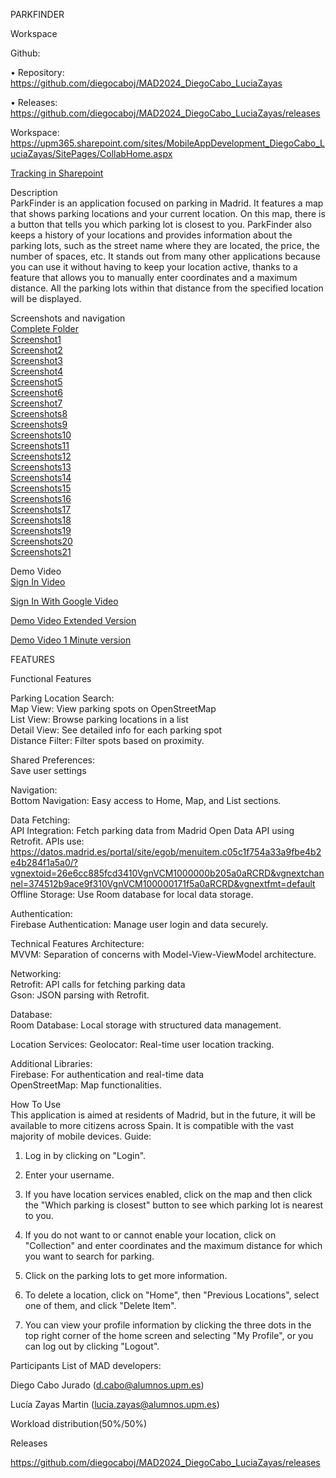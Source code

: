 PARKFINDER

Workspace


Github:

•	Repository: https://github.com/diegocaboj/MAD2024_DiegoCabo_LuciaZayas

•	Releases: https://github.com/diegocaboj/MAD2024_DiegoCabo_LuciaZayas/releases

Workspace: https://upm365.sharepoint.com/sites/MobileAppDevelopment_DiegoCabo_LuciaZayas/SitePages/CollabHome.aspx  

[Tracking in Sharepoint](https://upm365.sharepoint.com/sites/MobileAppDevelopment_DiegoCabo_LuciaZayas/SitePages/Tracking.aspx)


Description  
ParkFinder is an application focused on parking in Madrid. It features a map that shows parking locations and your current location. On this map, there is a button that tells you which parking lot is closest to you. ParkFinder also keeps a history of your locations and provides information about the parking lots, such as the street name where they are located, the price, the number of spaces, etc. It stands out from many other applications because you can use it without having to keep your location active, thanks to a feature that allows you to manually enter coordinates and a maximum distance. All the parking lots within that distance from the specified location will be displayed.



Screenshots and navigation  
[Complete Folder](images)  
[Screenshot1](images/readme1.jpg)     
[Screenshot2](images/readme2.jpg)    
[Screenshot3](images/readme3.jpg)    
[Screenshot4](images/readme4.jpg)    
[Screenshot5](images/readme5.jpg)  
[Screenshot6](images/readme6.jpg)    
[Screenshot7](images/readme7.jpg)    
[Screenshots8](images/readme8.jpg)    
[Screenshots9](images/readme9.jpg)    
[Screenshots10](images/readme10.png)    
[Screenshots11](images/readme11.png)    
[Screenshots12](images/readme12.jpg)    
[Screenshots13](images/readme13.jpg)    
[Screenshots14](images/readme14.jpg)    
[Screenshots15](images/readme15.jpg)    
[Screenshots16](images/readme16.jpg)    
[Screenshots17](images/readme17.jpg)   
[Screenshots18](images/readme18.JPG)    
[Screenshots19](images/readme19.JPG)    
[Screenshots20](images/readme20.JPG)   
[Screenshots21](images/readme21.JPG)    


Demo Video   
[Sign In Video](https://upm365.sharepoint.com/:v:/s/MobileAppDevelopment_DiegoCabo_LuciaZayas/ES2AMITHTAhMhLtH5I2WoTYBlzJmnXQ_zdikJhrZFrYbsg?e=FNrdJd)

[Sign In With Google Video](https://upm365.sharepoint.com/:v:/s/MobileAppDevelopment_DiegoCabo_LuciaZayas/EZdL8Kk2ZcNIjb5KntnLfMUBTWHpG7bHe2AXcXvfLbUx1A?e=aZ0jfb)

[Demo Video Extended Version](https://upm365.sharepoint.com/:v:/s/MobileAppDevelopment_DiegoCabo_LuciaZayas/EQ51uChoryVDu_lQqSL0szsBk2gzn6yI8PMHp4AyvTeB4Q?e=4bPCZC)

[Demo Video 1 Minute version](https://upm365-my.sharepoint.com/:v:/g/personal/d_cabo_alumnos_upm_es/EQW1owo1_Q5OhGyMz0LB6dQBhJUFYnwzrDWz-49TBEcpIA?e=Ee5Iat&nav=eyJyZWZlcnJhbEluZm8iOnsicmVmZXJyYWxBcHAiOiJTdHJlYW1XZWJBcHAiLCJyZWZlcnJhbFZpZXciOiJTaGFyZURpYWxvZy1MaW5rIiwicmVmZXJyYWxBcHBQbGF0Zm9ybSI6IldlYiIsInJlZmVycmFsTW9kZSI6InZpZXcifX0%3D)

FEATURES  

Functional Features  

Parking Location Search:  
Map View: View parking spots on OpenStreetMap    
List View: Browse parking locations in a list    
Detail View: See detailed info for each parking spot   
Distance Filter: Filter spots based on proximity.  

Shared Preferences:  
Save user settings    

Navigation:  
Bottom Navigation: Easy access to Home, Map, and List sections.  

Data Fetching:  
API Integration: Fetch parking data from Madrid Open Data API using Retrofit. APIs use: https://datos.madrid.es/portal/site/egob/menuitem.c05c1f754a33a9fbe4b2e4b284f1a5a0/?vgnextoid=26e6cc885fcd3410VgnVCM1000000b205a0aRCRD&vgnextchannel=374512b9ace9f310VgnVCM100000171f5a0aRCRD&vgnextfmt=default  
Offline Storage: Use Room database for local data storage.  

Authentication:  
Firebase Authentication: Manage user login and data securely.  

Technical Features
Architecture:  
MVVM: Separation of concerns with Model-View-ViewModel architecture.  

Networking:  
Retrofit: API calls for fetching parking data   
Gson: JSON parsing with Retrofit.  

Database:  
Room Database: Local storage with structured data management.

Location Services:
Geolocator: Real-time user location tracking.

Additional Libraries:  
Firebase: For authentication and real-time data  
OpenStreetMap: Map functionalities.  


How To Use  
This application is aimed at residents of Madrid, but in the future, it will be available to more citizens across Spain. It is compatible with the vast majority of mobile devices.
Guide:

1.	Log in by clicking on "Login".

2.	Enter your username.

3.	If you have location services enabled, click on the map and then click the "Which parking is closest" button to see which parking lot is nearest to you.
   
4.	If you do not want to or cannot enable your location, click on "Collection" and enter coordinates and the maximum distance for which you want to search for parking.
   
5.	Click on the parking lots to get more information.
    
6.	To delete a location, click on "Home", then "Previous Locations", select one of them, and click "Delete Item".
  
7.	You can view your profile information by clicking the three dots in the top right corner of the home screen and selecting "My Profile", or you can log out by clicking "Logout".



Participants
List of MAD developers:

Diego Cabo Jurado (d.cabo@alumnos.upm.es) 

Lucía Zayas Martin (lucia.zayas@alumnos.upm.es)

Workload distribution(50%/50%)



Releases

https://github.com/diegocaboj/MAD2024_DiegoCabo_LuciaZayas/releases
